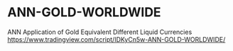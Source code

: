 # ANN-GOLD-WORLDWIDE
ANN Application of Gold Equivalent Different Liquid Currencies
https://www.tradingview.com/script/IDKyCn5w-ANN-GOLD-WORLDWIDE/
